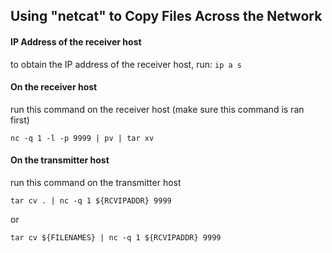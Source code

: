 ## Using "netcat" to Copy Files Across the Network

#### IP Address of the receiver host
to obtain the IP address of the receiver host, run:
`ip a s`


#### On the receiver host
run this command on the receiver host (make sure this command is ran first)

```
nc -q 1 -l -p 9999 | pv | tar xv
```


#### On the transmitter host
run this command on the transmitter host

```
tar cv . | nc -q 1 ${RCVIPADDR} 9999
```

or 

```
tar cv ${FILENAMES} | nc -q 1 ${RCVIPADDR} 9999
```
